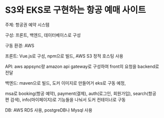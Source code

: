 # S3와 EKS로 구현하는 항공 예매 사이트

주제: 항공권 예약 시스템

구성: 프론트, 백엔드, 데이터베이스로 구성

구동 환경: AWS

프론트: Vue.js로 구성, npm으로 빌드, AWS S3 정적 호스팅 사용

API: aws appsync랑 amazon api gateway로 구성하여 front의 요청을 backend로 전달

백엔드: maven으로 빌드, 도커 이미지로 만들어거 eks로 구동 예정,

msa로 booking(항공 예약), payment(결제), auth(로그인, 회원가입), search(항공편 검색), info(마이페이지)로 기능들을 나눠서 도커 컨테이너로 구동

DB: AWS RDS 사용, postgreDB나 Mysql 사용

